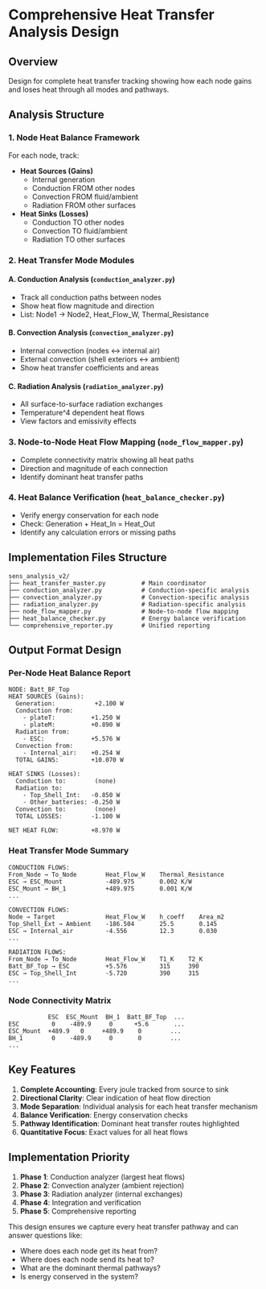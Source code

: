 # Comprehensive Heat Transfer Analysis Design

## Overview
Design for complete heat transfer tracking showing how each node gains and loses heat through all modes and pathways.

## Analysis Structure

### 1. Node Heat Balance Framework
For each node, track:
- **Heat Sources (Gains)**
  - Internal generation
  - Conduction FROM other nodes
  - Convection FROM fluid/ambient
  - Radiation FROM other surfaces
- **Heat Sinks (Losses)**
  - Conduction TO other nodes
  - Convection TO fluid/ambient
  - Radiation TO other surfaces

### 2. Heat Transfer Mode Modules

#### A. Conduction Analysis (`conduction_analyzer.py`)
- Track all conduction paths between nodes
- Show heat flow magnitude and direction
- List: Node1 → Node2, Heat_Flow_W, Thermal_Resistance

#### B. Convection Analysis (`convection_analyzer.py`)
- Internal convection (nodes ↔ internal air)
- External convection (shell exteriors ↔ ambient)
- Show heat transfer coefficients and areas

#### C. Radiation Analysis (`radiation_analyzer.py`)
- All surface-to-surface radiation exchanges
- Temperature^4 dependent heat flows
- View factors and emissivity effects

### 3. Node-to-Node Heat Flow Mapping (`node_flow_mapper.py`)
- Complete connectivity matrix showing all heat paths
- Direction and magnitude of each connection
- Identify dominant heat transfer paths

### 4. Heat Balance Verification (`heat_balance_checker.py`)
- Verify energy conservation for each node
- Check: Generation + Heat_In = Heat_Out
- Identify any calculation errors or missing paths

## Implementation Files Structure

```
sens_analysis_v2/
├── heat_transfer_master.py          # Main coordinator
├── conduction_analyzer.py           # Conduction-specific analysis
├── convection_analyzer.py           # Convection-specific analysis  
├── radiation_analyzer.py            # Radiation-specific analysis
├── node_flow_mapper.py              # Node-to-node flow mapping
├── heat_balance_checker.py          # Energy balance verification
└── comprehensive_reporter.py        # Unified reporting
```

## Output Format Design

### Per-Node Heat Balance Report
```
NODE: Batt_BF_Top
HEAT SOURCES (Gains):
  Generation:           +2.100 W
  Conduction from:
    - plateT:          +1.250 W
    - plateM:          +0.890 W
  Radiation from:
    - ESC:             +5.576 W
  Convection from:
    - Internal_air:    +0.254 W
  TOTAL GAINS:         +10.070 W

HEAT SINKS (Losses):
  Conduction to:        (none)
  Radiation to:
    - Top_Shell_Int:   -0.850 W
    - Other_batteries: -0.250 W
  Convection to:        (none)
  TOTAL LOSSES:        -1.100 W

NET HEAT FLOW:         +8.970 W
```

### Heat Transfer Mode Summary
```
CONDUCTION FLOWS:
From_Node → To_Node        Heat_Flow_W    Thermal_Resistance
ESC → ESC_Mount            -489.975       0.002 K/W
ESC_Mount → BH_1           +489.975       0.001 K/W
...

CONVECTION FLOWS:
Node → Target              Heat_Flow_W    h_coeff    Area_m2
Top_Shell_Ext → Ambient    -186.504       25.5       0.145
ESC → Internal_air         -4.556         12.3       0.030
...

RADIATION FLOWS:
From_Node → To_Node        Heat_Flow_W    T1_K    T2_K
Batt_BF_Top → ESC          +5.576         315     390
ESC → Top_Shell_Int        -5.720         390     315
...
```

### Node Connectivity Matrix
```
           ESC  ESC_Mount  BH_1  Batt_BF_Top  ...
ESC         0    -489.9     0      +5.6       ...
ESC_Mount  +489.9   0     +489.9    0        ...
BH_1        0    -489.9     0       0        ...
...
```

## Key Features

1. **Complete Accounting**: Every joule tracked from source to sink
2. **Directional Clarity**: Clear indication of heat flow direction
3. **Mode Separation**: Individual analysis for each heat transfer mechanism
4. **Balance Verification**: Energy conservation checks
5. **Pathway Identification**: Dominant heat transfer routes highlighted
6. **Quantitative Focus**: Exact values for all heat flows

## Implementation Priority

1. **Phase 1**: Conduction analyzer (largest heat flows)
2. **Phase 2**: Convection analyzer (ambient rejection)
3. **Phase 3**: Radiation analyzer (internal exchanges)
4. **Phase 4**: Integration and verification
5. **Phase 5**: Comprehensive reporting

This design ensures we capture every heat transfer pathway and can answer questions like:
- Where does each node get its heat from?
- Where does each node send its heat to?
- What are the dominant thermal pathways?
- Is energy conserved in the system?
